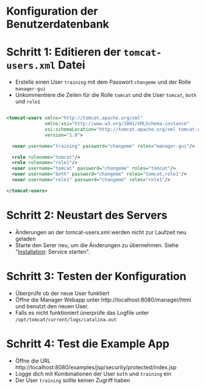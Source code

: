 # Konfiguration der Benutzerdatenbank

# Schritt 1: Editieren der `tomcat-users.xml` Datei

- Erstelle einen User `training` mit dem Passwort `changeme` und der Rolle `manager-gui`
- Unkommentiere die Zeilen für die Rolle `tomcat` und die User `tomcat`, `both` und `role1`

```xml

<tomcat-users xmlns="http://tomcat.apache.org/xml"
              xmlns:xsi="http://www.w3.org/2001/XMLSchema-instance"
              xsi:schemaLocation="http://tomcat.apache.org/xml tomcat-users.xsd"
              version="1.0">

  <user username="training" password="changeme" roles="manager-gui"/>

  <role rolename="tomcat"/>
  <role rolename="role1"/>
  <user username="tomcat" password="changeme" roles="tomcat"/>
  <user username="both" password="changeme" roles="tomcat,role1"/>
  <user username="role1" password="changeme" roles="role1"/>

</tomcat-users>


```

# Schritt 2: Neustart des Servers
- Änderungen an der tomcat-users.xml werden nicht zur Laufzeit neu geladen
- Starte den Serer neu, um die Änderungen zu übernehmen. Siehe "[Installation](../../slides/3-install.md): Service starten".

# Schritt 3: Testen der Konfiguration
- Überprüfe ob der neue User funktiert
- Öffne die Manager Webapp unter http://localhost:8080/manager/html und benutzt den neuen User.
- Falls es nicht funktioniert ünerprüfe das Logfile unter `/opt/tomcat/current/logs/catalina.out`

# Schritt 4: Test die Example App
- Öffne die URL http://localhost:8080/examples/jsp/security/protected/index.jsp
- Logge dich mit Kombinationen der User `both` und `training` ein
- Der User `training` sollte keinen Zugriff haben
